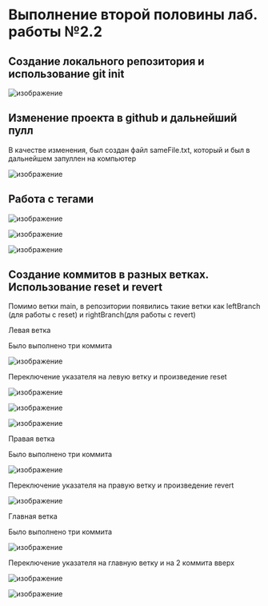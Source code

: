 # Выполнение второй половины лаб. работы №2.2

## Создание локального репозитория и использование git init

![изображение](https://github.com/bruuuuuuuuuuuuh/PullRepository/assets/70809490/0d178b27-8628-4d59-b6da-b9db52eb8f4f)

## Изменение проекта в github и дальнейший пулл

В качестве изменения, был создан файл sameFile.txt, который и был в дальнейшем запуллен на компьютер

![изображение](https://github.com/bruuuuuuuuuuuuh/PullRepository/assets/70809490/473cd471-f244-4400-92f5-8fc4ac9f35b3)

## Работа с тегами

![изображение](https://github.com/bruuuuuuuuuuuuh/PullRepository/assets/70809490/98acb14e-51f7-4a8c-b4eb-b7022335ba4c)

![изображение](https://github.com/bruuuuuuuuuuuuh/PullRepository/assets/70809490/ee26b1be-62f2-47c9-afd4-cc3753b8ca61)

![изображение](https://github.com/bruuuuuuuuuuuuh/PullRepository/assets/70809490/ece950c0-6cc1-4b94-b77a-471684277c69)

## Создание коммитов в разных ветках. Использование reset и revert

Помимо ветки main, в репозитории появились такие ветки как leftBranch (для работы с reset) и rightBranch(для работы с revert)


Левая ветка

Было выполнено три коммита

![изображение](https://github.com/bruuuuuuuuuuuuh/PullRepository/assets/70809490/dc1fe49e-d200-401d-aff4-73078767df04)

Переключение указателя на левую ветку и произведение reset

![изображение](https://github.com/bruuuuuuuuuuuuh/PullRepository/assets/70809490/fa0fa531-76d2-47aa-9329-eb3a14741058)

![изображение](https://github.com/bruuuuuuuuuuuuh/PullRepository/assets/70809490/48357f10-2a8d-49a1-952f-68f52d4ca6ac)

![изображение](https://github.com/bruuuuuuuuuuuuh/PullRepository/assets/70809490/6a285b48-0d11-403d-9410-d31067a6186f)


Правая ветка

Было выполнено три коммита

![изображение](https://github.com/bruuuuuuuuuuuuh/PullRepository/assets/70809490/a5f5083b-b186-48e3-b5c0-7f8069a34161)

Переключение указателя на правую ветку и произведение revert

![изображение](https://github.com/bruuuuuuuuuuuuh/PullRepository/assets/70809490/c3151590-b654-4450-8969-f5e54d8a3397)


Главная ветка

Было выполнено три коммита 

![изображение](https://github.com/bruuuuuuuuuuuuh/PullRepository/assets/70809490/d116ad5a-c0c1-4525-b44c-77ea075c8ee7)

Переключение указателя на главную ветку и на 2 коммита вверх

![изображение](https://github.com/bruuuuuuuuuuuuh/PullRepository/assets/70809490/8ab94220-a5be-43c8-a40e-2f6044281846)

![изображение](https://github.com/bruuuuuuuuuuuuh/PullRepository/assets/70809490/79571965-6892-451a-9fd6-abc331276f40)









